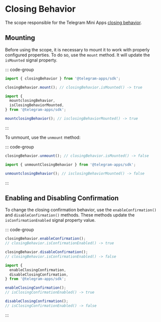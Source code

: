 # Closing Behavior

The scope responsible for the Telegram Mini
Apps [closing behavior](../../../../platform/closing-behavior.md).

## Mounting

Before using the scope, it is necessary to mount it to work with properly configured properties. To
do so, use the `mount` method. It will update the `isMounted` signal property.

::: code-group

```ts [Using object]
import { closingBehavior } from '@telegram-apps/sdk';

closingBehavior.mount(); // closingBehavior.isMounted() -> true
```

```ts [Using functions]
import {
  mountclosingBehavior,
  isClosingBehaviorMounted,
} from '@telegram-apps/sdk';

mountclosingBehavior(); // isclosingBehaviorMounted() -> true
```

:::

To unmount, use the `unmount` method:

::: code-group

```ts [Using object]
closingBehavior.unmount(); // closingBehavior.isMounted() -> false
```

```ts [Using functions]
import { unmountClosingBehavior } from '@telegram-apps/sdk';

unmountclosingBehavior(); // isclosingBehaviorMounted() -> false
```

:::

## Enabling and Disabling Confirmation

To change the closing confirmation behavior, use the `enableConfirmation()`
and `disableConfirmation()` methods. These methods update the `isConfirmationEnabled` signal
property value.

::: code-group

```ts [Using object]
closingBehavior.enableConfirmation();
// closingBehavior.isConfirmationEnabled() -> true

closingBehavior.disableConfirmation();
// closingBehavior.isConfirmationEnabled() -> false
```

```ts [Using functions]
import {
  enableClosingConfirmation,
  disableClosingConfirmation,
} from '@telegram-apps/sdk';

enableClosingConfirmation();
// isClosingConfirmationEnabled() -> true

disableClosingConfirmation();
// isClosingConfirmationEnabled() -> false
```

:::